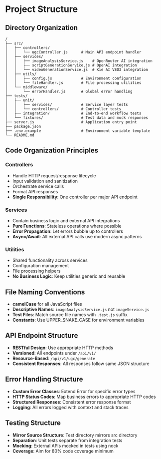 # Project Structure

## Directory Organization

```
/
├── src/
│   ├── controllers/
│   │   └── ugcController.js      # Main API endpoint handler
│   ├── services/
│   │   ├── imageAnalysisService.js    # OpenRouter AI integration
│   │   ├── scriptGenerationService.js # OpenAI integration
│   │   └── videoGenerationService.js  # Kie AI VEO3 integration
│   ├── utils/
│   │   ├── config.js             # Environment configuration
│   │   └── fileHandler.js        # File processing utilities
│   └── middleware/
│       └── errorHandler.js       # Global error handling
├── tests/
│   ├── unit/
│   │   ├── services/             # Service layer tests
│   │   └── controllers/          # Controller tests
│   ├── integration/              # End-to-end workflow tests
│   └── fixtures/                 # Test data and mock responses
├── server.js                     # Application entry point
├── package.json
├── .env.example                  # Environment variable template
└── README.md
```

## Code Organization Principles

### Controllers
- Handle HTTP request/response lifecycle
- Input validation and sanitization
- Orchestrate service calls
- Format API responses
- **Single Responsibility**: One controller per major API endpoint

### Services
- Contain business logic and external API integrations
- **Pure Functions**: Stateless operations where possible
- **Error Propagation**: Let errors bubble up to controllers
- **Async/Await**: All external API calls use modern async patterns

### Utilities
- Shared functionality across services
- Configuration management
- File processing helpers
- **No Business Logic**: Keep utilities generic and reusable

## File Naming Conventions
- **camelCase** for all JavaScript files
- **Descriptive Names**: `imageAnalysisService.js` not `imageService.js`
- **Test Files**: Match source file names with `.test.js` suffix
- **Constants**: Use UPPER_SNAKE_CASE for environment variables

## API Endpoint Structure
- **RESTful Design**: Use appropriate HTTP methods
- **Versioned**: All endpoints under `/api/v1/`
- **Resource-Based**: `/api/v1/ugc/generate`
- **Consistent Responses**: All responses follow same JSON structure

## Error Handling Structure
- **Custom Error Classes**: Extend Error for specific error types
- **HTTP Status Codes**: Map business errors to appropriate HTTP codes
- **Structured Responses**: Consistent error response format
- **Logging**: All errors logged with context and stack traces

## Testing Structure
- **Mirror Source Structure**: Test directory mirrors src directory
- **Separation**: Unit tests separate from integration tests
- **Mocking**: External APIs mocked in tests using nock
- **Coverage**: Aim for 80% code coverage minimum